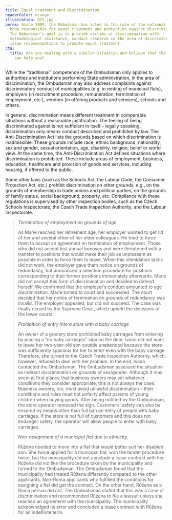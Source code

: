 ```yaml
---
title: Equal treatment and discrimination
headerColor: orange
illustration: DIS.jpg
perex: Since 2009, the Ombudsman has acted in the role of the national equality
  body responsible for equal treatment and protection against discrimination.
  The Ombudsman’s goal is to provide victims of discrimination with
  methodological assistance, conduct research in the area of discrimination and
  issue recommendations to promote equal treatment.
cta:
  title: Are you dealing with a similar situation and believe that the Ombudsman
    can help you?
---
```


While the “traditional” competence of the Ombudsman only applies to authorities and institutions performing State administration, in the area of discrimination, the Ombudsman may also address complaints against discriminatory conduct of municipalities (e.g. in renting of municipal flats), employers (in recruitment procedure, remuneration, termination of employment, etc.), vendors (in offering products and services), schools and others.

In general, discrimination means different treatment in comparable situations without a reasonable justification. The feeling of being discriminated against is not sufficient in itself – legally speaking, discrimination only means conduct described and prohibited by law. The Anti-Discrimination Act lists the grounds based on which discrimination is inadmissible. These grounds include race, ethnic background, nationality, sex and gender, sexual orientation, age, disability, religion, belief or world view. At the same time, the Anti-Discrimination Act defines situations where discrimination is prohibited. These include areas of employment, business, education, healthcare and provision of goods and services, including housing, if offered to the public.

Some other laws (such as the Schools Act, the Labour Code, the Consumer Protection Act, etc.) prohibit discrimination on other grounds, e.g., on the grounds of membership in trade unions and political parties, on the grounds of family status, social background, property, etc. Compliance with these regulations is supervised by other inspection bodies, such as the Czech Schools Inspectorate, the Czech Trade Inspection Authority, and the Labour Inspectorate.

> _Termination of employment on grounds of age_
>
> As Marie reached her retirement age, her employer wanted to get rid of her and several other of her older colleagues. He tried to force them to accept an agreement on termination of employment. Those who did not accept lost annual bonuses and were threatened with a transfer to positions that would make their job as unpleasant as possible in order to force them to leave. When this intimidation tactic did not work, the employer gave them notice on grounds of redundancy, but announced a selection procedure for positions corresponding to their former positions immediately afterwards. Marie did not accept this form of discrimination and decided to defend herself. We confirmed that the employer’s conduct amounted to age discrimination. Marie turned to court and succeeded. The court decided that her notice of termination on grounds of redundancy was invalid. The employer appealed, but did not succeed. The case was finally closed by the Supreme Court, which upheld the decisions of the lower courts.

> _Prohibition of entry into a store with a baby carriage_
>
> An owner of a grocery store prohibited baby carriages from entering by placing a “no baby carriages” sign on the door. Ivana did not want to leave her two-year-old son outside unattended because the store was sufficiently spacious for her to enter even with the baby carriage. Therefore, she turned to the Czech Trade Inspection Authority, which, however, refused to deal with her problem. In the end, Ivana contacted the Ombudsman. The Ombudsman assessed the situation as indirect discrimination on grounds of sex/gender. Although it may seem at first glance that business owners may set whatever conditions they consider appropriate, this is not always the case. Business owners, too, must avoid unlawful discrimination – their conditions and rules must not unfairly affect parents of young children when buying goods. After being notified by the Ombudsman, the store operator removed the sign. Customers’ safety can also be ensured by means other than full ban on entry of people with baby carriages. If the store is not full of customers and this does not endanger safety, the operator will allow people to enter with baby carriages.

> _Non-assignment of a municipal flat due to ethnicity_
>
> Růžena needed to move into a flat that would better suit her disabled son. She twice applied for a municipal flat, won the tender procedure twice, but the municipality did not conclude a lease contract with her. Růžena did not like the procedure taken by the municipality and turned to the Ombudsman. The Ombudsman found that the municipality had treated Růžena differently compared to the other applicants. Non-Roma applicants who fulfilled the conditions for assigning a flat did get the contract. On the other hand, Růžena as a Roma person did not. The Ombudsman stated that this was a case of discrimination and recommended Růžena to file a lawsuit unless she reached an agreement with the municipality. The municipality acknowledged its error and concluded a lease contract with Růžena for an indefinite term.
